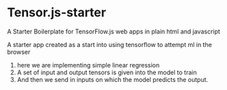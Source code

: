 # Tensor.js-starter
A Starter Boilerplate for TensorFlow.js web apps in plain html and javascript

A starter app created as a start into using tensorflow to attempt ml in the browser
1. here we are implementing simple linear regression
2. A set of input and output tensors is given into the model to train
3. And then we send in inputs on which the model predicts the output.
